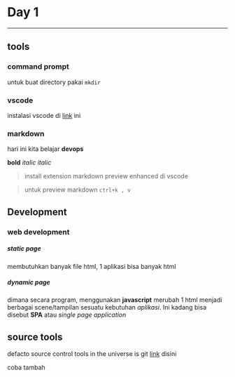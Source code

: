 # Day 1

---

## tools

### command prompt

untuk buat directory pakai `mkdir`

### vscode

instalasi vscode di [link](https://code.visualstudio.com/download) ini

### markdown

hari ini kita belajar **devops**

**bold**
_italic_ _italic_

> install extension markdown preview enhanced di vscode

> untuk preview markdown `ctrl+k , v`

## Development

### web development

##### static page

membutuhkan banyak file html, 1 aplikasi bisa banyak html

##### dynamic page

dimana secara program, menggunakan **javascript** merubah 1 html menjadi berbagai scene/tampilan sesuatu kebutuhan _aplikasi_. Ini kadang bisa disebut **SPA** atau _single page application_

## source tools

defacto source control tools in the universe is git
[link](https://git-scm.com/downloads) disini

coba tambah
